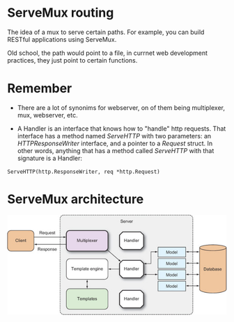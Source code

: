 ServeMux routing
======================

The idea of a mux to serve certain paths. For example, you can build RESTful applications
using ServeMux.

Old school, the path would point to a file, in currnet web
development practices, they just point to certain functions.

Remember
========

* There are a lot of synonims for webserver, on of them being multiplexer, mux, webserver, etc.

* A Handler is an interface that knows how to "handle" http requests. That interface has a method named
*ServeHTTP* with two parameters: an *HTTPResponseWriter* interface, and a pointer to a *Request* struct.
In other words, anything that has a method called *ServeHTTP* with that signature is a Handler:

```
ServeHTTP(http.ResponseWriter, req *http.Request)
```

ServeMux architecture
=====================

![Alt text](05_routing/handler_arch.jpg?raw=true "servemux_arch")
